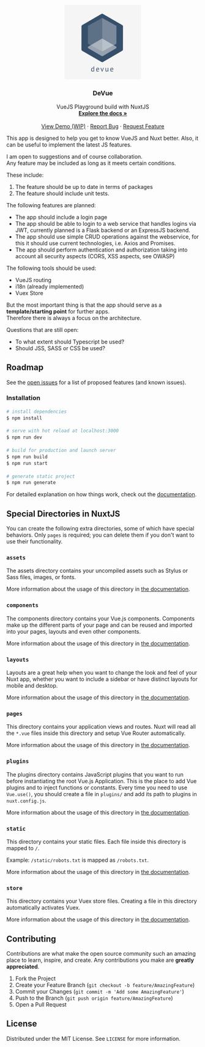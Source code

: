 <p align="center">
<img src="devue.png" alt="Logo" width="200">

  <h3 align="center">DeVue</h3>

  <p align="center">
    VueJS Playground build with NuxtJS
    <br />
    <a href="https://github.com/devolt5/devue"><strong>Explore the docs »</strong></a>
    <br />
    <br />
    <a href="https://github.com/devolt5/devue">View Demo (WIP)</a>
    ·
    <a href="https://github.com/devolt5/devue/issues">Report Bug</a>
    ·
    <a href="https://github.com/devolt5/devue/issues">Request Feature</a>
  </p>
</p>


This app is designed to help you get to know VueJS and Nuxt better. Also, it can be useful to implement the latest JS features.

I am open to suggestions and of course collaboration.  
Any feature may be included as long as it meets certain conditions.  

These include:  
1. The feature should be up to date in terms of packages
2. The feature should include unit tests.

The following features are planned:  

* The app should include a login page
* The app should be able to login to a web service that handles logins via JWT, currently planned is a Flask backend or an ExpressJS backend.
* The app should use simple CRUD operations against the webservice, for this it should use current technologies, i.e. Axios and Promises.
* The app should perform authentication and authorization taking into account all security aspects (CORS, XSS aspects, see OWASP)

The following tools should be used:  

* VueJS routing
* i18n (already implemented)
* Vuex Store

But the most important thing is that the app should serve as a **template/starting point** for further apps.   
Therefore there is always a focus on the architecture.

Questions that are still open:  

* To what extent should Typescript be used?
* Should JSS, SASS or CSS be used?

## Roadmap

See the [open issues](https://github.com/devolt5/devue/issues) for a list of proposed features (and known issues).

### Installation

```bash
# install dependencies
$ npm install

# serve with hot reload at localhost:3000
$ npm run dev

# build for production and launch server
$ npm run build
$ npm run start

# generate static project
$ npm run generate
```

For detailed explanation on how things work, check out the [documentation](https://nuxtjs.org).

## Special Directories in NuxtJS

You can create the following extra directories, some of which have special behaviors. Only `pages` is required; you can delete them if you don't want to use their functionality.

### `assets`

The assets directory contains your uncompiled assets such as Stylus or Sass files, images, or fonts.

More information about the usage of this directory in [the documentation](https://nuxtjs.org/docs/2.x/directory-structure/assets).

### `components`

The components directory contains your Vue.js components. Components make up the different parts of your page and can be reused and imported into your pages, layouts and even other components.

More information about the usage of this directory in [the documentation](https://nuxtjs.org/docs/2.x/directory-structure/components).

### `layouts`

Layouts are a great help when you want to change the look and feel of your Nuxt app, whether you want to include a sidebar or have distinct layouts for mobile and desktop.

More information about the usage of this directory in [the documentation](https://nuxtjs.org/docs/2.x/directory-structure/layouts).


### `pages`

This directory contains your application views and routes. Nuxt will read all the `*.vue` files inside this directory and setup Vue Router automatically.

More information about the usage of this directory in [the documentation](https://nuxtjs.org/docs/2.x/get-started/routing).

### `plugins`

The plugins directory contains JavaScript plugins that you want to run before instantiating the root Vue.js Application. This is the place to add Vue plugins and to inject functions or constants. Every time you need to use `Vue.use()`, you should create a file in `plugins/` and add its path to plugins in `nuxt.config.js`.

More information about the usage of this directory in [the documentation](https://nuxtjs.org/docs/2.x/directory-structure/plugins).

### `static`

This directory contains your static files. Each file inside this directory is mapped to `/`.

Example: `/static/robots.txt` is mapped as `/robots.txt`.

More information about the usage of this directory in [the documentation](https://nuxtjs.org/docs/2.x/directory-structure/static).

### `store`

This directory contains your Vuex store files. Creating a file in this directory automatically activates Vuex.

More information about the usage of this directory in [the documentation](https://nuxtjs.org/docs/2.x/directory-structure/store).


## Contributing

Contributions are what make the open source community such an amazing place to learn, inspire, and create. Any contributions you make are **greatly appreciated**.

1. Fork the Project
2. Create your Feature Branch (`git checkout -b feature/AmazingFeature`)
3. Commit your Changes (`git commit -m 'Add some AmazingFeature'`)
4. Push to the Branch (`git push origin feature/AmazingFeature`)
5. Open a Pull Request


## License

Distributed under the MIT License. See `LICENSE` for more information.


